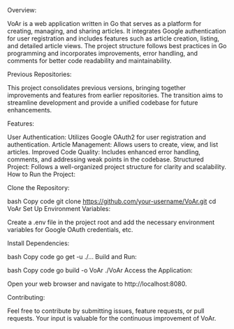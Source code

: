 Overview:

VoAr is a web application written in Go that serves as a platform for creating, managing, and sharing articles. It integrates Google authentication for user registration and includes features such as article creation, listing, and detailed article views. The project structure follows best practices in Go programming and incorporates improvements, error handling, and comments for better code readability and maintainability.

Previous Repositories:

This project consolidates previous versions, bringing together improvements and features from earlier repositories. The transition aims to streamline development and provide a unified codebase for future enhancements.

Features:

User Authentication: Utilizes Google OAuth2 for user registration and authentication.
Article Management: Allows users to create, view, and list articles.
Improved Code Quality: Includes enhanced error handling, comments, and addressing weak points in the codebase.
Structured Project: Follows a well-organized project structure for clarity and scalability.
How to Run the Project:

Clone the Repository:

bash
Copy code
git clone https://github.com/your-username/VoAr.git
cd VoAr
Set Up Environment Variables:

Create a .env file in the project root and add the necessary environment variables for Google OAuth credentials, etc.

Install Dependencies:

bash
Copy code
go get -u ./...
Build and Run:

bash
Copy code
go build -o VoAr
./VoAr
Access the Application:

Open your web browser and navigate to http://localhost:8080.

Contributing:

Feel free to contribute by submitting issues, feature requests, or pull requests. Your input is valuable for the continuous improvement of VoAr.
